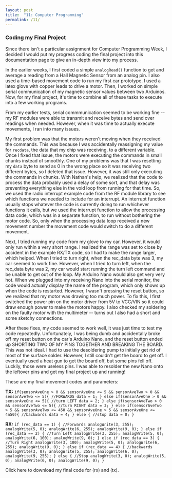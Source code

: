 ```yaml
---
layout: post
title:  "11: Computer Programming"
permalink: /11/
---
```


### Coding my Final Project

Since there isn't a particular assignment for Computer Programming Week, I decided I would put my progress coding the final project into this documentation page to give an in-depth view into my process.

In the earlier weeks, I first coded a simple `analogRead()` function to get and average a reading from a Hall Magnetic Sensor from an analog pin. I also used a time-based movement code to run my first car prototype. I used a latex glove with copper leads to drive a motor. Then, I worked on simple serial communication of my magnetic sensor values between two Arduinos. Now, for my final project, it's time to combine all of these tasks to execute into a few working programs.

From my earlier tests, serial commmunication seemed to be working fine -- my RF modules were able to transmit and receive bytes and send over readings when needed. However, when it was time to actually execute movements, I ran into many issues.

My first problem was that the motors weren't moving when they received the commands. This was because I was accidentally reassigning my value for `recdata`, the data that my chip was receiving, to a different variable. Once I fixed that issue, the motors were executing the commands in small chunks instead of smoothly. One of my problems was that I was resetting my `data` byte to send as 0 in the wrong place so it was receiving two different bytes, so I deleted that issue. However, it was still only executing the commands in chunks. With Nathan's help, we realized that the code to process the data probably used a delay of some sort, and that delay was preventing everything else in the void loop from running for that time. So, we used the radio interrupt example code from the RF module library to see which functions we needed to include for an interrupt. An interrupt function usually stops whatever the code is currently doing to run whichever functions it calls, but we used the interrupt function to allow the processing data code, which was in a separate function, to run without bothering the motor code. So, only when the processing data loop received a new movement number the movement code would switch to do a different movement.

Next, I tried running my code from my glove to my car. However, it would only run within a very short range. I realized the range was set to close by accident in the example RX/TX code, so I had to make the range larger, which helped. When I tried to turn right, when the rec_data byte was 3, my car seemed to work fine. However, when I tried to turn left, when the rec_data byte was 2, my car would start running the turn left command and be unable to get out of the loop. My Arduino Nano would also get very very hot. When we plugged into my receiving Nano into the serial monitor, the code would actually display the name of the program, which only shows up when the code is restarted. However, I wasn't pressing the reset button, so we realized that my motor was drawing too much power. To fix this, I first switched the power pin on the motor driver from 5V to VCC/VIN so it could draw enough power to make the motors happy. I also checked my soldering on the faulty motor with the multimeter -- turns out I also had a short and some sketchy connections.

After these fixes, my code seemed to work well, it was just time to test my code repeatedly. Unfortunately, I was being dumb and accidentally broke off my reset button on the car's Arduino Nano, and the reset button ended up SHORTING TWO OF MY PINS TOGETHER AND BREAKING THE BOARD. This was not ideal.  I had to use the desoldering pump to initially get rid of most of the surface solder. However, I still couldn't get the board to get off. I eventually used a heat gun to get the board off, but some pins fell off. Luckily, those were useless pins. I was able to resolder the new Nano onto the leftover pins and get my final project up and running!

These are my final movement codes and parameters:

**TX:**
`if(sensorAveOne > 0 && sensorAveOne <= 5 && sensorAveTwo > 0 && sensorAveTwo <= 5){
  //FORWARDS
  data = 1;
}
else if(sensorAveOne > 0 && sensorAveOne <= 5){
  //turn LEFT
  data = 2;
}
else if(sensorAveTwo > 0 && sensorAveTwo <= 5){
  //turn RIGHT
  data = 3;
}
else if(sensorAveTwo  > 5 && sensorAveTwo <= 450 && sensorAveOne > 5 && sensorAveOne <= 4n50){
  //backwards
  data = 4;
}
else {
  //stop
  data = 0;
}`

**RX:**
`if (rec_data == 1) {
    //Forwards
    analogWrite(3, 255);
    analogWrite(5, 0);
    analogWrite(6, 255);
    analogWrite(9, 0);
  }
  else if (rec_data == 2) {
    //Turn Left
    analogWrite(3, 255);
    analogWrite(5, 0);
    analogWrite(6, 100);
    analogWrite(9, 0);
  }
  else if (rec_data == 3) {
    //Turn Right
    analogWrite(3, 100);
    analogWrite(5, 0);
    analogWrite(6, 255);
    analogWrite(9, 0);
  }
  else if (rec_data == 4) {
    //backwards
    analogWrite(3, 0);
    analogWrite(5, 255);
    analogWrite(6, 0);
    analogWrite(9, 255);
  }
  else {
    //Stop
    analogWrite(3, 0);
    analogWrite(5, 0);
    analogWrite(6, 0);
    analogWrite(9, 0);
  }`

Click here to download my final code for (rx) and (tx).